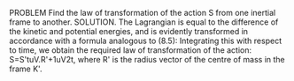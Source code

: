 ---
---

PROBLEM
Find the law of transformation of the action S from one inertial frame to another.
SOLUTION. The Lagrangian is equal to the difference of the kinetic and potential energies,
and is evidently transformed in accordance with a formula analogous to (8.5):
Integrating this with respect to time, we obtain the required law of transformation of the
action:
S=S'tuV.R'+1uV2t,
where R' is the radius vector of the centre of mass in the frame K'.
